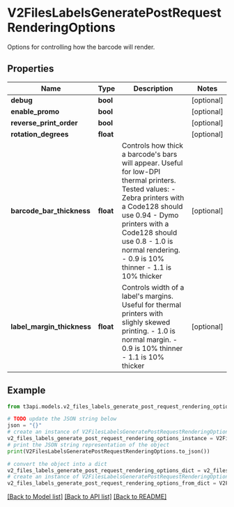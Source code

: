 # V2FilesLabelsGeneratePostRequestRenderingOptions

Options for controlling how the barcode will render.

## Properties

Name | Type | Description | Notes
------------ | ------------- | ------------- | -------------
**debug** | **bool** |  | [optional] 
**enable_promo** | **bool** |  | [optional] 
**reverse_print_order** | **bool** |  | [optional] 
**rotation_degrees** | **float** |  | [optional] 
**barcode_bar_thickness** | **float** | Controls how thick a barcode&#39;s bars will appear. Useful for low-DPI thermal printers. Tested values: - Zebra printers with a Code128 should use 0.94 - Dymo printers with a Code128 should use 0.8 - 1.0 is normal rendering.  - 0.9 is 10% thinner - 1.1 is 10% thicker | [optional] 
**label_margin_thickness** | **float** | Controls width of a label&#39;s margins. Useful for thermal printers with slighly skewed printing. - 1.0 is normal margin.  - 0.9 is 10% thinner - 1.1 is 10% thicker | [optional] 

## Example

```python
from t3api.models.v2_files_labels_generate_post_request_rendering_options import V2FilesLabelsGeneratePostRequestRenderingOptions

# TODO update the JSON string below
json = "{}"
# create an instance of V2FilesLabelsGeneratePostRequestRenderingOptions from a JSON string
v2_files_labels_generate_post_request_rendering_options_instance = V2FilesLabelsGeneratePostRequestRenderingOptions.from_json(json)
# print the JSON string representation of the object
print(V2FilesLabelsGeneratePostRequestRenderingOptions.to_json())

# convert the object into a dict
v2_files_labels_generate_post_request_rendering_options_dict = v2_files_labels_generate_post_request_rendering_options_instance.to_dict()
# create an instance of V2FilesLabelsGeneratePostRequestRenderingOptions from a dict
v2_files_labels_generate_post_request_rendering_options_from_dict = V2FilesLabelsGeneratePostRequestRenderingOptions.from_dict(v2_files_labels_generate_post_request_rendering_options_dict)
```
[[Back to Model list]](../README.md#documentation-for-models) [[Back to API list]](../README.md#documentation-for-api-endpoints) [[Back to README]](../README.md)


